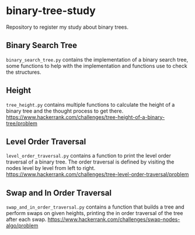 # binary-tree-study

Repository to register my study about binary trees.


## Binary Search Tree
`binary_search_tree.py` contains the implementation of a binary search tree, some functions to help with the implementation and functions use to check the structures.

## Height
`tree_height.py` contains multiple functions to calculate the height of a binary tree and the thought process to get there.
https://www.hackerrank.com/challenges/tree-height-of-a-binary-tree/problem

## Level Order Traversal
`level_order_traversal.py` contains a function to print the level order traversal of a binary tree. The order traversal is defined by visiting the nodes level by level from left to right.
https://www.hackerrank.com/challenges/tree-level-order-traversal/problem

## Swap and In Order Traversal
`swap_and_in_order_traversal.py` contains a function that builds a tree and perform swaps on given heights, printing the in order traversal of the tree after each swap.
https://www.hackerrank.com/challenges/swap-nodes-algo/problem
